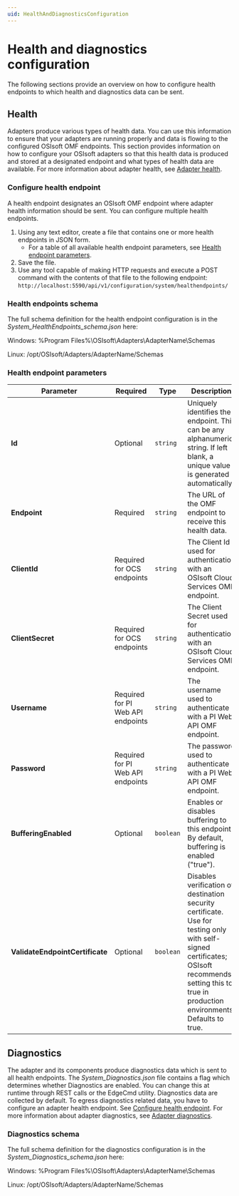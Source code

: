 ```yaml
---
uid: HealthAndDiagnosticsConfiguration
---
```


# Health and diagnostics configuration

The following sections provide an overview on how to configure health endpoints to which health and diagnostics data can be sent.

## Health

Adapters produce various types of health data. You can use this information to ensure that your adapters are running properly and data is flowing to the configured OSIsoft OMF endpoints. This section provides information on how to configure your OSIsoft adapters so that this health data is produced and stored at a designated endpoint and what types of health data are available. For more information about adapter health, see [Adapter health](xref:AdapterHealth).

### Configure health endpoint

A health endpoint designates an OSIsoft OMF endpoint where adapter health information should be sent. You can configure multiple health endpoints. 

1. Using any text editor, create a file that contains one or more health endpoints in JSON form.
    - For a table of all available health endpoint parameters, see [Health endpoint parameters](#health-endpoint-parameters).
2. Save the file.
3. Use any tool capable of making HTTP requests and execute a POST command with the contents of that file to the following endpoint: `http://localhost:5590/api/v1/configuration/system/healthendpoints/`

### Health endpoints schema

The full schema definition for the health endpoint configuration is in the *System_HealthEndpoints_schema.json* here:

Windows: %Program Files%\OSIsoft\Adapters\AdapterName\Schemas

Linux: /opt/OSIsoft/Adapters/AdapterName/Schemas

### Health endpoint parameters

| Parameter                       | Required                            | Type      | Description                                        |
|---------------------------------|-------------------------------------|-----------|----------------------------------------------------|
| **Id**                          | Optional                            | `string`    | Uniquely identifies the endpoint. This can be any alphanumeric string. If left blank, a unique value is generated automatically. |
| **Endpoint**                    | Required                            | `string`    | The URL of the OMF endpoint to receive this health data. |
| **ClientId**                    | Required for OCS endpoints          | `string`    | The Client Id used for authentication with an OSIsoft Cloud Services OMF endpoint. |
| **ClientSecret**                | Required for OCS endpoints          | `string`    | The Client Secret used for authentication with an OSIsoft Cloud Services OMF endpoint. |
| **Username**                    | Required for PI Web API endpoints   | `string`    | The username used to authenticate with a PI Web API OMF endpoint. |
| **Password**                    | Required for PI Web API endpoints   | `string`    | The password used to authenticate with a PI Web API OMF endpoint. |
| **BufferingEnabled**            | Optional                            | `boolean`      | Enables or disables buffering to this endpoint. By default, buffering is enabled ("true"). |
| **ValidateEndpointCertificate** | Optional                            | `boolean`      | Disables verification of destination security certificate. Use for testing only with self-signed certificates; OSIsoft recommends setting this to true in production environments. Defaults to true. |

## Diagnostics

The adapter and its components produce diagnostics data which is sent to all health endpoints. The _System_Diagnostics.json_ file contains a flag which determines whether Diagnostics are enabled. You can change this at runtime through REST calls or the EdgeCmd utility. Diagnostics data are collected by default. To egress diagnostics related data, you have to configure an adapter health endpoint. See [Configure health endpoint](#configure-health-endpoint). For more information about adapter diagnostics, see [Adapter diagnostics](xref:AdapterDiagnostics).

### Diagnostics schema

The full schema definition for the diagnostics configuration is in the *System_Diagnostics_schema.json* here:

Windows: %Program Files%\OSIsoft\Adapters\AdapterName\Schemas

Linux: /opt/OSIsoft/Adapters/AdapterName/Schemas
